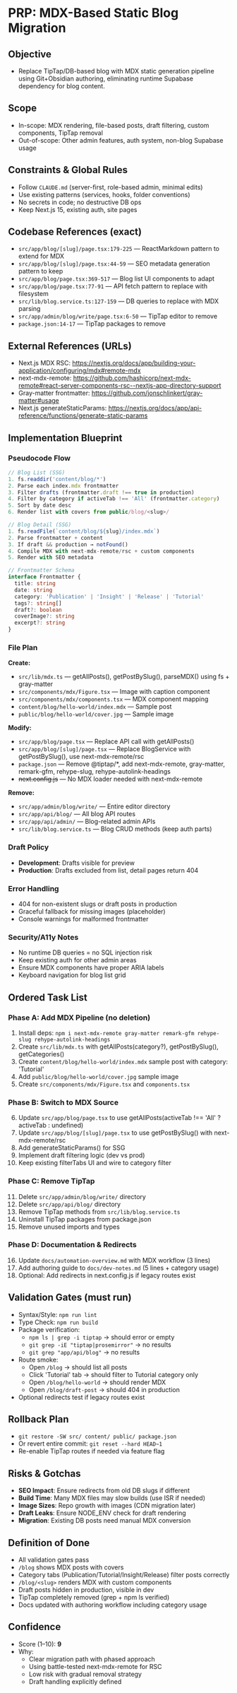 # PRP: MDX-Based Static Blog Migration

## Objective
- Replace TipTap/DB-based blog with MDX static generation pipeline using Git+Obsidian authoring, eliminating runtime Supabase dependency for blog content.

## Scope
- In-scope: MDX rendering, file-based posts, draft filtering, custom components, TipTap removal
- Out-of-scope: Other admin features, auth system, non-blog Supabase usage

## Constraints & Global Rules
- Follow `CLAUDE.md` (server-first, role-based admin, minimal edits)
- Use existing patterns (services, hooks, folder conventions)
- No secrets in code; no destructive DB ops
- Keep Next.js 15, existing auth, site pages

## Codebase References (exact)
- `src/app/blog/[slug]/page.tsx:179-225` — ReactMarkdown pattern to extend for MDX
- `src/app/blog/[slug]/page.tsx:44-59` — SEO metadata generation pattern to keep
- `src/app/blog/page.tsx:369-517` — Blog list UI components to adapt
- `src/app/blog/page.tsx:77-91` — API fetch pattern to replace with filesystem
- `src/lib/blog.service.ts:127-159` — DB queries to replace with MDX parsing
- `src/app/admin/blog/write/page.tsx:6-50` — TipTap editor to remove
- `package.json:14-17` — TipTap packages to remove

## External References (URLs)
- Next.js MDX RSC: https://nextjs.org/docs/app/building-your-application/configuring/mdx#remote-mdx
- next-mdx-remote: https://github.com/hashicorp/next-mdx-remote#react-server-components-rsc--nextjs-app-directory-support
- Gray-matter frontmatter: https://github.com/jonschlinkert/gray-matter#usage
- Next.js generateStaticParams: https://nextjs.org/docs/app/api-reference/functions/generate-static-params

## Implementation Blueprint

### Pseudocode Flow
```typescript
// Blog List (SSG)
1. fs.readdir('content/blog/*')
2. Parse each index.mdx frontmatter
3. Filter drafts (frontmatter.draft !== true in production)
4. Filter by category if activeTab !== 'All' (frontmatter.category)
5. Sort by date desc
6. Render list with covers from public/blog/<slug>/

// Blog Detail (SSG)
1. fs.readFile(`content/blog/${slug}/index.mdx`)
2. Parse frontmatter + content
3. If draft && production → notFound()
4. Compile MDX with next-mdx-remote/rsc + custom components
5. Render with SEO metadata

// Frontmatter Schema
interface Frontmatter {
  title: string
  date: string
  category: 'Publication' | 'Insight' | 'Release' | 'Tutorial'
  tags?: string[]
  draft?: boolean
  coverImage?: string
  excerpt?: string
}
```

### File Plan
**Create:**
- `src/lib/mdx.ts` — getAllPosts(), getPostBySlug(), parseMDX() using fs + gray-matter
- `src/components/mdx/Figure.tsx` — Image with caption component
- `src/components/mdx/components.tsx` — MDX component mapping
- `content/blog/hello-world/index.mdx` — Sample post
- `public/blog/hello-world/cover.jpg` — Sample image

**Modify:**
- `src/app/blog/page.tsx` — Replace API call with getAllPosts()
- `src/app/blog/[slug]/page.tsx` — Replace BlogService with getPostBySlug(), use next-mdx-remote/rsc
- `package.json` — Remove @tiptap/*, add next-mdx-remote, gray-matter, remark-gfm, rehype-slug, rehype-autolink-headings
- ~~next.config.js~~ — No MDX loader needed with next-mdx-remote

**Remove:**
- `src/app/admin/blog/write/` — Entire editor directory
- `src/app/api/blog/` — All blog API routes
- `src/app/api/admin/` — Blog-related admin APIs
- `src/lib/blog.service.ts` — Blog CRUD methods (keep auth parts)

### Draft Policy
- **Development**: Drafts visible for preview
- **Production**: Drafts excluded from list, detail pages return 404

### Error Handling
- 404 for non-existent slugs or draft posts in production
- Graceful fallback for missing images (placeholder)
- Console warnings for malformed frontmatter

### Security/A11y Notes
- No runtime DB queries = no SQL injection risk
- Keep existing auth for other admin areas
- Ensure MDX components have proper ARIA labels
- Keyboard navigation for blog list grid

## Ordered Task List

### Phase A: Add MDX Pipeline (no deletion)
1) Install deps: `npm i next-mdx-remote gray-matter remark-gfm rehype-slug rehype-autolink-headings`
2) Create `src/lib/mdx.ts` with getAllPosts(category?), getPostBySlug(), getCategories()
3) Create `content/blog/hello-world/index.mdx` sample post with category: 'Tutorial'
4) Add `public/blog/hello-world/cover.jpg` sample image
5) Create `src/components/mdx/Figure.tsx` and `components.tsx`

### Phase B: Switch to MDX Source  
6) Update `src/app/blog/page.tsx` to use getAllPosts(activeTab !== 'All' ? activeTab : undefined)
7) Update `src/app/blog/[slug]/page.tsx` to use getPostBySlug() with next-mdx-remote/rsc
8) Add generateStaticParams() for SSG
9) Implement draft filtering logic (dev vs prod)
10) Keep existing filterTabs UI and wire to category filter

### Phase C: Remove TipTap
11) Delete `src/app/admin/blog/write/` directory
12) Delete `src/app/api/blog/` directory
13) Remove TipTap methods from `src/lib/blog.service.ts`
14) Uninstall TipTap packages from package.json
15) Remove unused imports and types

### Phase D: Documentation & Redirects
16) Update `docs/automation-overview.md` with MDX workflow (3 lines)
17) Add authoring guide to `docs/dev-notes.md` (5 lines + category usage)
18) Optional: Add redirects in next.config.js if legacy routes exist

## Validation Gates (must run)
- Syntax/Style: `npm run lint`
- Type Check: `npm run build`
- Package verification:
  - `npm ls | grep -i tiptap` → should error or empty
  - `git grep -iE "tiptap|prosemirror"` → no results
  - `git grep "app/api/blog"` → no results
- Route smoke:
  - Open `/blog` → should list all posts
  - Click 'Tutorial' tab → should filter to Tutorial category only
  - Open `/blog/hello-world` → should render MDX
  - Open `/blog/draft-post` → should 404 in production
- Optional redirects test if legacy routes exist

## Rollback Plan
- `git restore -SW src/ content/ public/ package.json`
- Or revert entire commit: `git reset --hard HEAD~1`
- Re-enable TipTap routes if needed via feature flag

## Risks & Gotchas
- **SEO Impact**: Ensure redirects from old DB slugs if different
- **Build Time**: Many MDX files may slow builds (use ISR if needed)
- **Image Sizes**: Repo growth with images (CDN migration later)
- **Draft Leaks**: Ensure NODE_ENV check for draft rendering
- **Migration**: Existing DB posts need manual MDX conversion

## Definition of Done
- All validation gates pass
- `/blog` shows MDX posts with covers
- Category tabs (Publication/Tutorial/Insight/Release) filter posts correctly
- `/blog/<slug>` renders MDX with custom components  
- Draft posts hidden in production, visible in dev
- TipTap completely removed (grep + npm ls verified)
- Docs updated with authoring workflow including category usage

## Confidence
- Score (1–10): **9**
- Why:
  - Clear migration path with phased approach
  - Using battle-tested next-mdx-remote for RSC
  - Low risk with gradual removal strategy
  - Draft handling explicitly defined